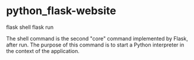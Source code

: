 # python_flask-website

flask shell
flask run

The shell command is the second "core" command implemented by Flask,
after run. The purpose of this command is to start a Python interpreter in the
context of the application.
